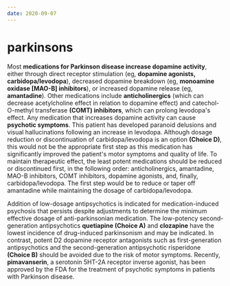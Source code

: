```yaml
---
date: 2020-09-07
---
```


# parkinsons

Most **medications for Parkinson disease increase dopamine activity**, either through direct receptor stimulation (eg, **dopamine agonists, carbidopa/levodopa**), decreased dopamine breakdown (eg, **monoamine oxidase \[MAO-B] inhibitors**), or increased dopamine release (eg, **amantadine**).  Other medications include **anticholinergics** (which can decrease acetylcholine effect in relation to dopamine effect) and catechol-O-methyl transferase **(COMT) inhibitors**, which can prolong levodopa's effect.  Any medication that increases dopamine activity can cause **psychotic symptoms**.  This patient has developed paranoid delusions and visual hallucinations following an increase in levodopa.  Although dosage reduction or discontinuation of carbidopa/levodopa is an option **(Choice D)**, this would not be the appropriate first step as this medication has significantly improved the patient's motor symptoms and quality of life.  To maintain therapeutic effect, the least potent medications should be reduced or discontinued first, in the following order:  anticholinergics, amantadine, MAO-B inhibitors, COMT inhibitors, dopamine agonists, and, finally, carbidopa/levodopa.  The first step would be to reduce or taper off amantadine while maintaining the dosage of carbidopa/levodopa.

Addition of low-dosage antipsychotics is indicated for medication-induced psychosis that persists despite adjustments to determine the minimum effective dosage of anti-parkinsonian medication.  The low-potency second-generation antipsychotics **quetiapine (Choice A)** and **clozapine** have the lowest incidence of drug-induced parkinsonism and may be indicated.  In contrast, potent D2 dopamine receptor antagonists such as first-generation antipsychotics and the second-generation antipsychotic risperidone **(Choice B)** should be avoided due to the risk of motor symptoms.  Recently, **pimavanserin**, a serotonin 5HT-2A receptor inverse agonist, has been approved by the FDA for the treatment of psychotic symptoms in patients with Parkinson disease.
